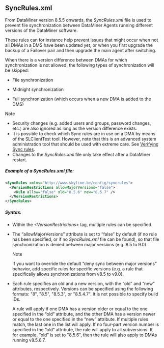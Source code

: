 ## SyncRules.xml

From DataMiner version 8.5.5 onwards, the *SyncRules.xml* file is used to prevent file synchronization between DataMiner Agents running different versions of the DataMiner software.

These rules can for instance help prevent issues that might occur when not all DMAs in a DMS have been updated yet, or when you first upgrade the backup of a Failover pair and then upgrade the main agent after switching.

When there is a version difference between DMAs for which synchronization is not allowed, the following types of synchronization will be skipped:

- File synchronization

- Midnight synchronization

- Full synchronization (which occurs when a new DMA is added to the DMS)

> [!NOTE]
> -  Security changes (e.g. added users and groups, password changes, etc.) are also ignored as long as the version difference exists.
> -  It is possible to check which Sync rules are in use on a DMA by means of the SLClientTest tool. However, note that this is an advanced system administration tool that should be used with extreme care. See [Verifying Sync rules](../DataminerTools/SLNetClientTest_tool_diagnostic_procedures.md#verifying-sync-rules).
> -  Changes to the *SyncRules.xml* file only take effect after a DataMiner restart.

##### Example of a SyncRules.xml file:

```xml
<SyncRules xmlns="http://www.skyline.be/config/syncrules">
  <VersionRestrictions allowMajorVersions="false">
    <Rule allow="false" old="8.5.6" new="8.5.7" />
  </VersionRestrictions>
</SyncRules>
```

##### Syntax:

- Within the *\<VersionRestrictions>* tag, multiple rules can be specified.

- The “allowMajorVersions” attribute is set to “false” by default (if no rule has been specified, or if no *SyncRules.xml* file can be found), so that file synchronization is denied between major versions (e.g. 8.5 to 9.0).

    > [!NOTE]
    > If you want to override the default “deny sync between major versions” behavior, add specific rules for specific versions (e.g. a rule that specifically allows synchronizations from v8.5 to v9.0).

- Each rule specifies an old and a new version, with the “old” and “new” attributes, respectively. Versions can be specified using the following formats: "8", "8.5", "8.5.3", or "8.5.4.7". It is not possible to specify build IDs.

    A rule will apply if one DMA has a version older or equal to the one specified in the “old” attribute, and the other DMA has a version newer or equal to the one specified in the “new” attribute. If multiple rules match, the last one in the list will apply.     If no four-part version number is specified in the “old” attribute, the rule will apply to all subversions. If, for example, “old” is set to "8.5.6", then the rule will also apply to DMAs running v8.5.6.7.
